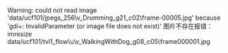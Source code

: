 

Warning: could not read image
'data/ucf101/jpegs_256\v_Drumming_g21_c02\frame-00005.jpg' because
'gdi+: InvalidParameter (or image file does not exist)' 
图片不存在报错：imresize
data/ucf101/tvl1_flow\u\v_WalkingWithDog_g08_c05\frame000001.jpg